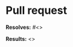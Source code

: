 # Pull request

<!--
    If no issue exists, please create one to document what your pull request is for.
    You do not need to describe the pull request after doing that.
-->

**Resolves:** #<<issue number>>
    
**Results:** <<link to place where results can be found. E.g. Sharepoint>>
